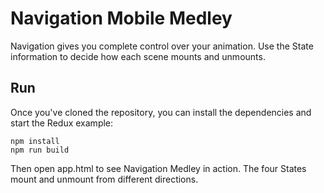 # Navigation Mobile Medley
Navigation gives you complete control over your animation. Use the State information to decide how each scene mounts and unmounts.

## Run
Once you've cloned the repository, you can install the dependencies and start the Redux example:

    npm install
    npm run build

Then open app.html to see Navigation Medley in action. The four States mount and unmount from different directions.
